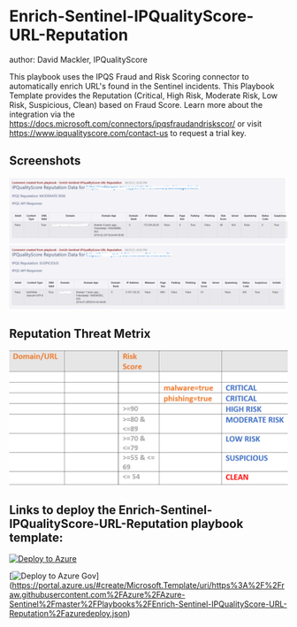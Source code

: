 # Enrich-Sentinel-IPQualityScore-URL-Reputation
author: David Mackler, IPQualityScore

This playbook uses the IPQS Fraud and Risk Scoring connector to automatically enrich URL's found in the Sentinel incidents. This Playbook Template provides the Reputation (Critical, High Risk, Moderate Risk, Low Risk, Suspicious, Clean) based on Fraud Score. 
Learn more about the integration via the https://docs.microsoft.com/connectors/ipqsfraudandriskscor/ or visit https://www.ipqualityscore.com/contact-us to request a trial key.

## Screenshots

![Incident Comments](./Graphics/comments.png)

## Reputation Threat Metrix

![Threat Metrix](./Graphics/domain_threat_metrix.png)

## Links to deploy the Enrich-Sentinel-IPQualityScore-URL-Reputation playbook template:

[![Deploy to Azure](https://aka.ms/deploytoazurebutton)](https://portal.azure.com/#create/Microsoft.Template/uri/https%3A%2F%2Fraw.githubusercontent.com%2FAzure%2FAzure-Sentinel%2Fmaster%2FPlaybooks%2FEnrich-Sentinel-IPQualityScore-URL-Reputation%2Fazuredeploy.json)

[![Deploy to Azure Gov](https://aka.ms/deploytoazuregovbutton)] (https://portal.azure.us/#create/Microsoft.Template/uri/https%3A%2F%2Fraw.githubusercontent.com%2FAzure%2FAzure-Sentinel%2Fmaster%2FPlaybooks%2FEnrich-Sentinel-IPQualityScore-URL-Reputation%2Fazuredeploy.json)
